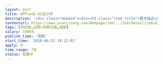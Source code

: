 ```yaml
---                
layout: post       
title: APP\web UI设计师           
description: '<div class="mobmid"><div><h3 class="item_title">需求描述</h3><p>目前有空余时间可做兼职，有两到三年时间的工作经验，主要是做app web端的UI类界面设计，偶尔会做运营设计的banner H5页面。</p></div><!--info end--></div>'     
contenturl: https://www.yuanjisong.com/Webpage/Job/../Job/detail/jobid/101601      
tags: [项目制,远程+定期见面,成都]            
salary: 3500元          
publish_time: '刚刚'         
start_time: '2018-06-21 19:12:01'           
apply: 0                   
time_range: 7天              
status: 招募中                  
---                 
```

